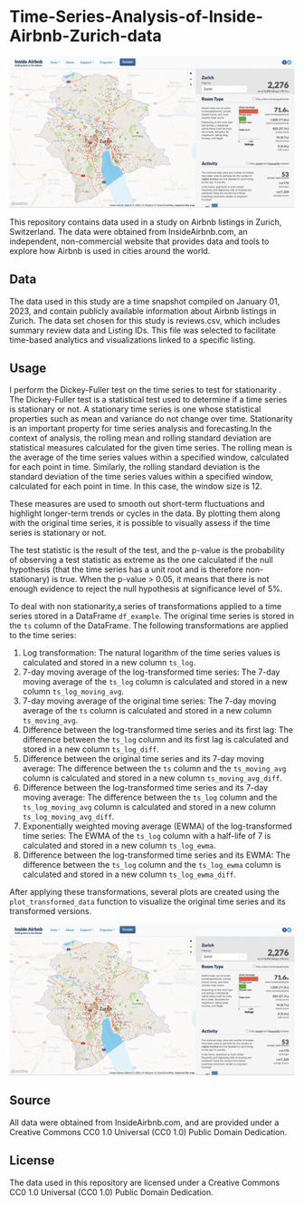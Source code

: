 # Time-Series-Analysis-of-Inside-Airbnb-Zurich-data

![Inside Airbnb Zurich](./images/Screenshot%202023-04-25%20at%2000.34.17.png)


This repository contains data used in a study on Airbnb listings in Zurich, Switzerland. The data were obtained from InsideAirbnb.com, an independent, non-commercial website that provides data and tools to explore how Airbnb is used in cities around the world.

## Data
The data used in this study are a time snapshot compiled on January 01, 2023, and contain publicly available information about Airbnb listings in Zurich. The data set chosen for this study is reviews.csv, which includes summary review data and Listing IDs. This file was selected to facilitate time-based analytics and visualizations linked to a specific listing.

## Usage

I perform the Dickey-Fuller test on the time series to test for stationarity . The Dickey-Fuller test is a statistical test used to determine if a time series is stationary or not. A stationary time series is one whose statistical properties such as mean and variance do not change over time. Stationarity is an important property for time series analysis and forecasting.In the context of analysis, the rolling mean and rolling standard deviation are statistical measures calculated for the given time series. The rolling mean is the average of the time series values within a specified window, calculated for each point in time. Similarly, the rolling standard deviation is the standard deviation of the time series values within a specified window, calculated for each point in time. In this case, the window size is 12.

These measures are used to smooth out short-term fluctuations and highlight longer-term trends or cycles in the data. By plotting them along with the original time series, it is possible to visually assess if the time series is stationary or not.

The test statistic is the result of the test, and the p-value is the probability of observing a test statistic as extreme as the one calculated if the null hypothesis (that the time series has a unit root and is therefore non-stationary) is true. When the p-value > 0.05, it means that there is not enough evidence to reject the null hypothesis at significance level of 5%.

To deal with non stationarity,a series of transformations applied to a time series stored in a DataFrame `df_example`. The original time series is stored in the `ts` column of the DataFrame. The following transformations are applied to the time series:

1. Log transformation: The natural logarithm of the time series values is calculated and stored in a new column `ts_log`.
2. 7-day moving average of the log-transformed time series: The 7-day moving average of the `ts_log` column is calculated and stored in a new column `ts_log_moving_avg`.
3. 7-day moving average of the original time series: The 7-day moving average of the `ts` column is calculated and stored in a new column `ts_moving_avg`.
4. Difference between the log-transformed time series and its first lag: The difference between the `ts_log` column and its first lag is calculated and stored in a new column `ts_log_diff`.
5. Difference between the original time series and its 7-day moving average: The difference between the `ts` column and the `ts_moving_avg` column is calculated and stored in a new column `ts_moving_avg_diff`.
6. Difference between the log-transformed time series and its 7-day moving average: The difference between the `ts_log` column and the `ts_log_moving_avg` column is calculated and stored in a new column `ts_log_moving_avg_diff`.
7. Exponentially weighted moving average (EWMA) of the log-transformed time series: The EWMA of the `ts_log` column with a half-life of 7 is calculated and stored in a new column `ts_log_ewma`.
8. Difference between the log-transformed time series and its EWMA: The difference between the `ts_log` column and the `ts_log_ewma` column is calculated and stored in a new column `ts_log_ewma_diff`.

After applying these transformations, several plots are created using the `plot_transformed_data` function to visualize the original time series and its transformed versions.

![ts and ts_log time-series graph](./images/Screenshot%202023-04-25%20at%2000.34.17.png)


## Source
All data were obtained from InsideAirbnb.com, and are provided under a Creative Commons CC0 1.0 Universal (CC0 1.0) Public Domain Dedication.

## License
The data used in this repository are licensed under a Creative Commons CC0 1.0 Universal (CC0 1.0) Public Domain Dedication.
